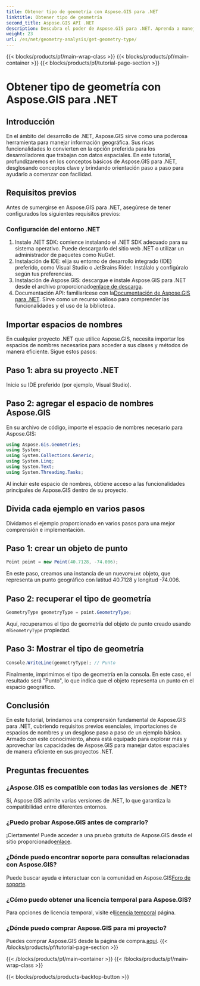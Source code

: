 ```yaml
---
title: Obtener tipo de geometría con Aspose.GIS para .NET
linktitle: Obtener tipo de geometría
second_title: Aspose.GIS API .NET
description: Descubra el poder de Aspose.GIS para .NET. Aprenda a manejar datos espaciales de manera eficiente en sus proyectos .NET con este completo tutorial.
weight: 23
url: /es/net/geometry-analysis/get-geometry-type/
---
```


{{< blocks/products/pf/main-wrap-class >}}
{{< blocks/products/pf/main-container >}}
{{< blocks/products/pf/tutorial-page-section >}}

# Obtener tipo de geometría con Aspose.GIS para .NET

## Introducción
En el ámbito del desarrollo de .NET, Aspose.GIS sirve como una poderosa herramienta para manejar información geográfica. Sus ricas funcionalidades lo convierten en la opción preferida para los desarrolladores que trabajan con datos espaciales. En este tutorial, profundizaremos en los conceptos básicos de Aspose.GIS para .NET, desglosando conceptos clave y brindando orientación paso a paso para ayudarlo a comenzar con facilidad.
## Requisitos previos
Antes de sumergirse en Aspose.GIS para .NET, asegúrese de tener configurados los siguientes requisitos previos:
### Configuración del entorno .NET
1. Instale .NET SDK: comience instalando el .NET SDK adecuado para su sistema operativo. Puede descargarlo del sitio web .NET o utilizar un administrador de paquetes como NuGet.
2. Instalación de IDE: elija su entorno de desarrollo integrado (IDE) preferido, como Visual Studio o JetBrains Rider. Instálalo y configúralo según tus preferencias.
3.  Instalación de Aspose.GIS: descargue e instale Aspose.GIS para .NET desde el archivo proporcionado[enlace de descarga](https://releases.aspose.com/gis/net/).
4.  Documentación API: familiarícese con la[Documentación de Aspose.GIS para .NET](https://reference.aspose.com/gis/net/). Sirve como un recurso valioso para comprender las funcionalidades y el uso de la biblioteca.

## Importar espacios de nombres
En cualquier proyecto .NET que utilice Aspose.GIS, necesita importar los espacios de nombres necesarios para acceder a sus clases y métodos de manera eficiente. Sigue estos pasos:
## Paso 1: abra su proyecto .NET
Inicie su IDE preferido (por ejemplo, Visual Studio).
## Paso 2: agregar el espacio de nombres Aspose.GIS
En su archivo de código, importe el espacio de nombres necesario para Aspose.GIS:
```csharp
using Aspose.Gis.Geometries;
using System;
using System.Collections.Generic;
using System.Linq;
using System.Text;
using System.Threading.Tasks;
```
Al incluir este espacio de nombres, obtiene acceso a las funcionalidades principales de Aspose.GIS dentro de su proyecto.
## Divida cada ejemplo en varios pasos
Dividamos el ejemplo proporcionado en varios pasos para una mejor comprensión e implementación.
## Paso 1: crear un objeto de punto
```csharp
Point point = new Point(40.7128, -74.006);
```
 En este paso, creamos una instancia de un nuevo`Point` objeto, que representa un punto geográfico con latitud 40.7128 y longitud -74.006.
## Paso 2: recuperar el tipo de geometría
```csharp
GeometryType geometryType = point.GeometryType;
```
 Aquí, recuperamos el tipo de geometría del objeto de punto creado usando el`GeometryType` propiedad.
## Paso 3: Mostrar el tipo de geometría
```csharp
Console.WriteLine(geometryType); // Punto
```
Finalmente, imprimimos el tipo de geometría en la consola. En este caso, el resultado será "Punto", lo que indica que el objeto representa un punto en el espacio geográfico.

## Conclusión
En este tutorial, brindamos una comprensión fundamental de Aspose.GIS para .NET, cubriendo requisitos previos esenciales, importaciones de espacios de nombres y un desglose paso a paso de un ejemplo básico. Armado con este conocimiento, ahora está equipado para explorar más y aprovechar las capacidades de Aspose.GIS para manejar datos espaciales de manera eficiente en sus proyectos .NET.
## Preguntas frecuentes
### ¿Aspose.GIS es compatible con todas las versiones de .NET?
Sí, Aspose.GIS admite varias versiones de .NET, lo que garantiza la compatibilidad entre diferentes entornos.
### ¿Puedo probar Aspose.GIS antes de comprarlo?
 ¡Ciertamente! Puede acceder a una prueba gratuita de Aspose.GIS desde el sitio proporcionado[enlace](https://releases.aspose.com/).
### ¿Dónde puedo encontrar soporte para consultas relacionadas con Aspose.GIS?
 Puede buscar ayuda e interactuar con la comunidad en Aspose.GIS[Foro de soporte](https://forum.aspose.com/c/gis/33).
### ¿Cómo puedo obtener una licencia temporal para Aspose.GIS?
 Para opciones de licencia temporal, visite el[licencia temporal](https://purchase.aspose.com/temporary-license/) página.
### ¿Dónde puedo comprar Aspose.GIS para mi proyecto?
 Puedes comprar Aspose.GIS desde la página de compra.[aquí](https://purchase.aspose.com/buy).
{{< /blocks/products/pf/tutorial-page-section >}}

{{< /blocks/products/pf/main-container >}}
{{< /blocks/products/pf/main-wrap-class >}}

{{< blocks/products/products-backtop-button >}}
